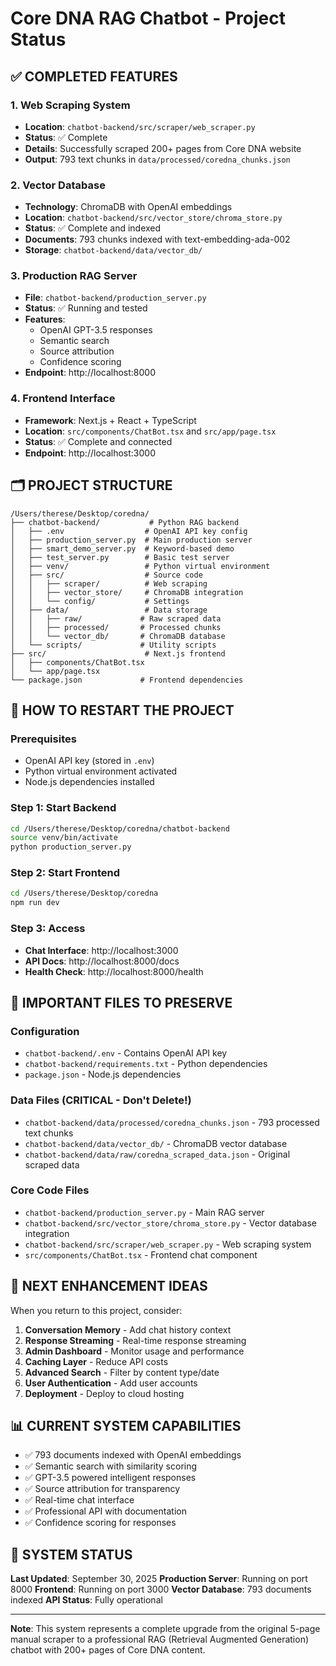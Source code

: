 # Core DNA RAG Chatbot - Project Status

## ✅ COMPLETED FEATURES

### 1. Web Scraping System
- **Location**: `chatbot-backend/src/scraper/web_scraper.py`
- **Status**: ✅ Complete
- **Details**: Successfully scraped 200+ pages from Core DNA website
- **Output**: 793 text chunks in `data/processed/coredna_chunks.json`

### 2. Vector Database
- **Technology**: ChromaDB with OpenAI embeddings
- **Location**: `chatbot-backend/src/vector_store/chroma_store.py`
- **Status**: ✅ Complete and indexed
- **Documents**: 793 chunks indexed with text-embedding-ada-002
- **Storage**: `chatbot-backend/data/vector_db/`

### 3. Production RAG Server
- **File**: `chatbot-backend/production_server.py`
- **Status**: ✅ Running and tested
- **Features**: 
  - OpenAI GPT-3.5 responses
  - Semantic search
  - Source attribution
  - Confidence scoring
- **Endpoint**: http://localhost:8000

### 4. Frontend Interface
- **Framework**: Next.js + React + TypeScript
- **Location**: `src/components/ChatBot.tsx` and `src/app/page.tsx`
- **Status**: ✅ Complete and connected
- **Endpoint**: http://localhost:3000

## 🗂️ PROJECT STRUCTURE

```
/Users/therese/Desktop/coredna/
├── chatbot-backend/           # Python RAG backend
│   ├── .env                  # OpenAI API key config
│   ├── production_server.py  # Main production server
│   ├── smart_demo_server.py  # Keyword-based demo
│   ├── test_server.py        # Basic test server
│   ├── venv/                 # Python virtual environment
│   ├── src/                  # Source code
│   │   ├── scraper/          # Web scraping
│   │   ├── vector_store/     # ChromaDB integration
│   │   └── config/           # Settings
│   ├── data/                 # Data storage
│   │   ├── raw/             # Raw scraped data
│   │   ├── processed/       # Processed chunks
│   │   └── vector_db/       # ChromaDB database
│   └── scripts/             # Utility scripts
├── src/                      # Next.js frontend
│   ├── components/ChatBot.tsx
│   └── app/page.tsx
└── package.json             # Frontend dependencies
```

## 🚀 HOW TO RESTART THE PROJECT

### Prerequisites
- OpenAI API key (stored in `.env`)
- Python virtual environment activated
- Node.js dependencies installed

### Step 1: Start Backend
```bash
cd /Users/therese/Desktop/coredna/chatbot-backend
source venv/bin/activate
python production_server.py
```

### Step 2: Start Frontend
```bash
cd /Users/therese/Desktop/coredna
npm run dev
```

### Step 3: Access
- **Chat Interface**: http://localhost:3000
- **API Docs**: http://localhost:8000/docs
- **Health Check**: http://localhost:8000/health

## 🔑 IMPORTANT FILES TO PRESERVE

### Configuration
- `chatbot-backend/.env` - Contains OpenAI API key
- `chatbot-backend/requirements.txt` - Python dependencies
- `package.json` - Node.js dependencies

### Data Files (CRITICAL - Don't Delete!)
- `chatbot-backend/data/processed/coredna_chunks.json` - 793 processed text chunks
- `chatbot-backend/data/vector_db/` - ChromaDB vector database
- `chatbot-backend/data/raw/coredna_scraped_data.json` - Original scraped data

### Core Code Files
- `chatbot-backend/production_server.py` - Main RAG server
- `chatbot-backend/src/vector_store/chroma_store.py` - Vector database integration
- `chatbot-backend/src/scraper/web_scraper.py` - Web scraping system
- `src/components/ChatBot.tsx` - Frontend chat component

## 🎯 NEXT ENHANCEMENT IDEAS

When you return to this project, consider:

1. **Conversation Memory** - Add chat history context
2. **Response Streaming** - Real-time response streaming
3. **Admin Dashboard** - Monitor usage and performance
4. **Caching Layer** - Reduce API costs
5. **Advanced Search** - Filter by content type/date
6. **User Authentication** - Add user accounts
7. **Deployment** - Deploy to cloud hosting

## 📊 CURRENT SYSTEM CAPABILITIES

- ✅ 793 documents indexed with OpenAI embeddings
- ✅ Semantic search with similarity scoring
- ✅ GPT-3.5 powered intelligent responses
- ✅ Source attribution for transparency
- ✅ Real-time chat interface
- ✅ Professional API with documentation
- ✅ Confidence scoring for responses

## 🔄 SYSTEM STATUS

**Last Updated**: September 30, 2025
**Production Server**: Running on port 8000
**Frontend**: Running on port 3000
**Vector Database**: 793 documents indexed
**API Status**: Fully operational

---

**Note**: This system represents a complete upgrade from the original 5-page manual scraper to a professional RAG (Retrieval Augmented Generation) chatbot with 200+ pages of Core DNA content.